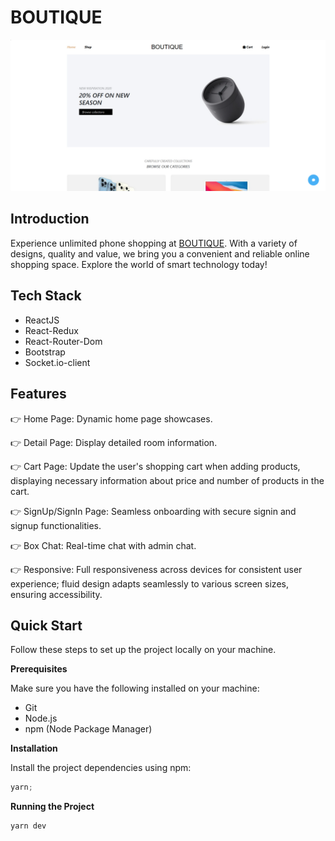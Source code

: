 # BOUTIQUE

![image](image.png)

## Introduction

Experience unlimited phone shopping at [BOUTIQUE](https://rjs-asm03-nguyenhhkiet.vercel.app/). With a variety of designs, quality and value, we bring you a convenient and reliable online shopping space. Explore the world of smart technology today!

## Tech Stack

-   ReactJS
-   React-Redux
-   React-Router-Dom
-   Bootstrap
-   Socket.io-client

## Features

👉 Home Page: Dynamic home page showcases.

👉 Detail Page: Display detailed room information.

👉 Cart Page: Update the user's shopping cart when adding products, displaying necessary information about price and number of products in the cart.

👉 SignUp/SignIn Page: Seamless onboarding with secure signin and signup functionalities.

👉 Box Chat: Real-time chat with admin chat.

👉 Responsive: Full responsiveness across devices for consistent user experience; fluid design adapts seamlessly to various screen sizes, ensuring accessibility.

## Quick Start

Follow these steps to set up the project locally on your machine.

**Prerequisites**

Make sure you have the following installed on your machine:

-   Git
-   Node.js
-   npm (Node Package Manager)

**Installation**

Install the project dependencies using npm:

```javascript
yarn;
```

**Running the Project**

```javascript
yarn dev
```
